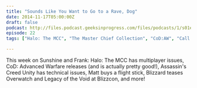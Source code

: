 ```yaml
---
title: "Sounds Like You Want to Go to a Rave, Dog"
date: 2014-11-17T05:00:00Z
draft: false
podcast: http://files.podcast.geeksinprogress.com/files/podcasts/1/s01e22_SoundsLikeYouWantToRave.mp3
episode: 22
tags: ["Halo: The MCC", "The Master Chief Collection", "CoD:AW", "Call of Duty: Advanced Warfare", "AC:Unity", "Assassin's Creed: Unity", "Star Citizen"]

---
```


This week on Sunshine and Frank: Halo: The MCC has multiplayer issues, CoD: Advanced Warfare releases (and is actually pretty good!), Assassin's Creed Unity has technical issues, Matt buys a flight stick, Blizzard teases Overwatch and Legacy of the Void at Blizzcon, and more!